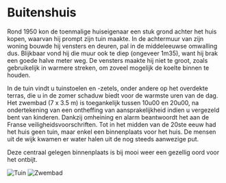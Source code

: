 # Buitenshuis

Rond 1950 kon de toenmalige huiseigenaar een stuk grond achter het huis kopen, waarvan hij prompt zijn tuin maakte. In de achtermuur van zijn woning bouwde hij vensters en deuren, pal in de middeleeuwse omwalling dus. Blijkbaar vond hij die muur ook te diep (ongeveer 1m35), want hij brak een goede halve meter weg.  De vensters maakte hij niet te groot, zoals gebruikelijk in warmere streken, om zoveel mogelijk de koelte binnen te houden. 

In de tuin vindt u tuinstoelen en -zetels, onder andere op het overdekte terras, die u in de zomer schaduw biedt voor de warmste uren van de dag. 
Het zwembad (7 x 3.5 m) is toegankelijk tussen 10u00 en 20u00, na ondertekening van een ontheffing van aansprakelijkheid indien u vergezeld bent van kinderen. Dankzij omheining en alarm beantwoordt het aan de Franse veiligheidsvoorschriften.
Tot in het midden van de 20ste eeuw had het huis geen tuin, maar enkel een binnenplaats voor het huis. De mensen uit de wijk kwamen er water halen uit de nog steeds aanwezige put.

Deze centraal gelegen binnenplaats is bij mooi weer een gezellig oord voor het ontbijt. 

![Tuin](/images/exterieur.jpg)
![Zwembad](/images/exterieur-detail.jpg)